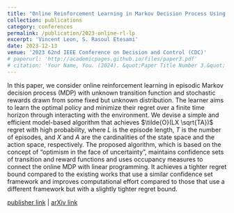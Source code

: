 ```yaml
---
title: "Online Reinforcement Learning in Markov Decision Process Using Linear Programming"
collection: publications
category: conferences
permalink: /publication/2023-online-rl-lp
excerpt: 'Vincent Leon, S. Rasoul Etesami'
date: 2023-12-13
venue: '2023 62nd IEEE Conference on Decision and Control (CDC)'
# paperurl: 'http://academicpages.github.io/files/paper3.pdf'
# citation: 'Your Name, You. (2024). &quot;Paper Title Number 3.&quot; <i>GitHub Journal of Bugs</i>. 1(3).'
---
```


In this paper, we consider online reinforcement learning in episodic Markov decision process (MDP) with unknown transition function and stochastic rewards drawn from some fixed but unknown distribution. The learner aims to learn the optimal policy and minimize their regret over a finite time horizon through interacting with the environment. We devise a simple and efficient model-based algorithm that achieves $\tilde{O}(LX \sqrt{TA})$ regret with high probability, where $L$ is the episode length, $T$ is the number of episodes, and $X$ and $A$ are the cardinalities of the state space and the action space, respectively. The proposed algorithm, which is based on the concept of “optimism in the face of uncertainty”, maintains confidence sets of transition and reward functions and uses occupancy measures to connect the online MDP with linear programming. It achieves a tighter regret bound compared to the existing works that use a similar confidence set framework and improves computational effort compared to those that use a different framework but with a slightly tighter regret bound.

[publisher link](https://doi.org/10.1109/CDC49753.2023.10383839) | [arXiv link](https://arxiv.org/abs/2304.00155)
